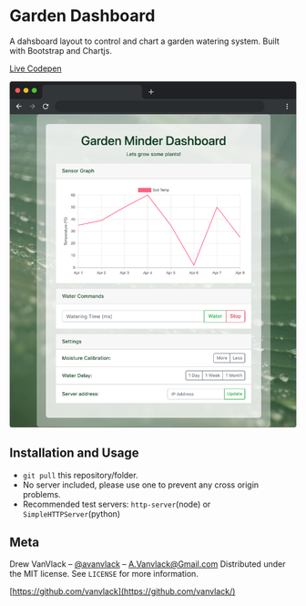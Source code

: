 # Garden Dashboard

A dahsboard layout to control and chart a garden watering system. Built with Bootstrap and Chartjs.

[Live Codepen](https://codepen.io/VanVlack/pen/ewgNyM?)

![Screenshot of the project](screenshot.png)

## Installation and Usage

- `git pull` this repository/folder.
- No server included, please use one to prevent any cross origin problems.
- Recommended test servers: `http-server`(node) or `SimpleHTTPServer`(python)

## Meta

Drew VanVlack – [@avanvlack](https://twitter.com/avanvlack) – A.Vanvlack@Gmail.com
Distributed under the MIT license. See `LICENSE` for more information.

[https://github.com/vanvlack](https://github.com/vanvlack/)

